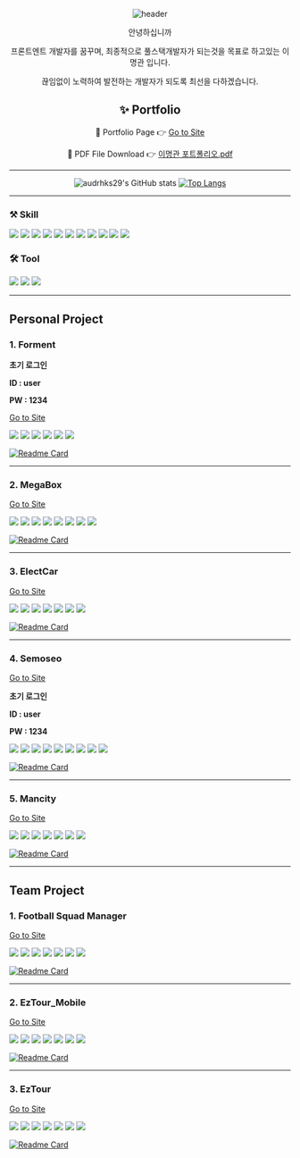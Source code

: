 <div align="center">
  
  ![header](https://capsule-render.vercel.app/api?type=waving&color=999999&fontColor=ffffff&height=300&section=header&animation=scaleIn&text=audrhks29's%20Hub&fontSize=60&fontAlignY=38&desc=프론트엔드%20개발자를%20꿈꾸는%20이명관%20입니다&descAlignY=52&descAlign=55)

안녕하십니까

프론트엔트 개발자를 꿈꾸며, 최종적으로 풀스택개발자가 되는것을 목표로 하고있는 이명관 입니다.

끊임없이 노력하여 발전하는 개발자가 되도록 최선을 다하겠습니다.

<h2>✨ Portfolio </h2>

📌 Portfolio Page 👉 [Go to Site](https://audrhks29.github.io/porfolio/dist)

📌 PDF File Download 👉 [이명관 포트폴리오.pdf](https://github.com/audrhks29/audrhks29/files/13242873/default.pdf)

---
</div>
<div align="center">
  
![audrhks29's GitHub stats](https://github-readme-stats.vercel.app/api?username=audrhks29&hide=stars&locale=kr&show_icons=true&theme=transparent)
[![Top Langs](https://github-readme-stats.vercel.app/api/top-langs/?username=audrhks29&layout=compact)](https://github.com/audrhks29/github-readme-stats)
</div>

---
### ⚒️ Skill
<img src="https://img.shields.io/badge/HTML5-E34F26?style=flat-square&logo=HTML5&logoColor=white"> <img src="https://img.shields.io/badge/CSS3-1572B6?style=flat-square&logo=HTML5&logoColor=white"> <img src="https://img.shields.io/badge/JavaScript-F7DF1E?style=flat-square&logo=javascript&logoColor=black"> <img src="https://img.shields.io/badge/Vite-646CFF?style=flat-square&logo=vite&logoColor=white"> <img src="https://img.shields.io/badge/React-61DAFB?style=flat-square&logo=react&logoColor=black"> <img src="https://img.shields.io/badge/Sass-CC6699?style=flat-square&logo=Sass&logoColor=white"> <img src="https://img.shields.io/badge/Redux-764ABC?style=flat-square&logo=Redux&logoColor=white"> <img src="https://img.shields.io/badge/Axios-5A29E4?style=flat-square&logo=Axios&logoColor=white"> <img src="https://img.shields.io/badge/Styled_Components-DB7093?style=flat-square&logo=styledcomponents&logoColor=white"> <img src="https://img.shields.io/badge/Next.js-000000?style=flat-square&logo=nextdotjs&logoColor=white"> <img src="https://img.shields.io/badge/zustand-999999?style=flat-square&logo=react&logoColor=black">

### 🛠️ Tool
<img src="https://img.shields.io/badge/Figma-F24E1E?style=flat-square&logo=Figma&logoColor=white"> <img src="https://img.shields.io/badge/Adobe_Photoshop-31A8FF?style=flat-square&logo=adobephotoshop&logoColor=black"> <img src="https://img.shields.io/badge/Slack-4A154B?style=flat-square&logo=Slack&logoColor=white"> 

---
## Personal Project

### 1. Forment

**초기 로그인**

**ID : user**

**PW : 1234**

[Go to Site](https://audrhks29.github.io/Forment/dist)

<img src="https://img.shields.io/badge/Vite-646CFF?style=flat-square&logo=vite&logoColor=white"> <img src="https://img.shields.io/badge/React-61DAFB?style=flat-square&logo=react&logoColor=black"> <img src="https://img.shields.io/badge/JavaScript-F7DF1E?style=flat-square&logo=javascript&logoColor=black"> <img src="https://img.shields.io/badge/Axios-5A29E4?style=flat-square&logo=Axios&logoColor=white"> <img src="https://img.shields.io/badge/styled_components-DB7093?style=flat-square&logo=styledcomponents&logoColor=white"> <img src="https://img.shields.io/badge/zustand-999999?style=flat-square&logo=react&logoColor=black">

[![Readme Card](https://github-readme-stats.vercel.app/api/pin/?username=audrhks29&repo=Forment)](https://github.com/audrhks29/Forment)

---

### 2. MegaBox
[Go to Site](https://audrhks29.github.io/MegaBox/dist/)

<img src="https://img.shields.io/badge/Vite-646CFF?style=flat-square&logo=vite&logoColor=white"> <img src="https://img.shields.io/badge/React-61DAFB?style=flat-square&logo=react&logoColor=black"> <img src="https://img.shields.io/badge/JavaScript-F7DF1E?style=flat-square&logo=javascript&logoColor=black"> <img src="https://img.shields.io/badge/CSS3-1572B6?style=flat-square&logo=CSS3&logoColor=white"> <img src="https://img.shields.io/badge/Sass-CC6699?style=flat-square&logo=Sass&logoColor=white"> <img src="https://img.shields.io/badge/Redux-764ABC?style=flat-square&logo=Redux&logoColor=white"> <img src="https://img.shields.io/badge/Axios-5A29E4?style=flat-square&logo=Axios&logoColor=white"> <img src="https://img.shields.io/badge/styled_components-DB7093?style=flat-square&logo=styledcomponents&logoColor=white">

[![Readme Card](https://github-readme-stats.vercel.app/api/pin/?username=audrhks29&repo=MegaBox)](https://github.com/audrhks29/MegaBox)

---

### 3. ElectCar
[Go to Site](https://audrhks29.github.io/ElectCar/dist/)

<img src="https://img.shields.io/badge/Vite-646CFF?style=flat-square&logo=vite&logoColor=white"> <img src="https://img.shields.io/badge/React-61DAFB?style=flat-square&logo=react&logoColor=black"> <img src="https://img.shields.io/badge/JavaScript-F7DF1E?style=flat-square&logo=javascript&logoColor=black"> <img src="https://img.shields.io/badge/CSS3-1572B6?style=flat-square&logo=CSS3&logoColor=white"> <img src="https://img.shields.io/badge/Redux-764ABC?style=flat-square&logo=Redux&logoColor=white"> <img src="https://img.shields.io/badge/Axios-5A29E4?style=flat-square&logo=Axios&logoColor=white"> <img src="https://img.shields.io/badge/styled_components-DB7093?style=flat-square&logo=styledcomponents&logoColor=white">

[![Readme Card](https://github-readme-stats.vercel.app/api/pin/?username=audrhks29&repo=ElectCar)](https://github.com/audrhks29/ElectCar)

---

### 4. Semoseo
[Go to Site](https://audrhks29.github.io/Semoseo/dist/)

**초기 로그인**

**ID : user**

**PW : 1234**

<img src="https://img.shields.io/badge/Vite-646CFF?style=flat-square&logo=vite&logoColor=white"> <img src="https://img.shields.io/badge/React-61DAFB?style=flat-square&logo=react&logoColor=black"> <img src="https://img.shields.io/badge/JavaScript-F7DF1E?style=flat-square&logo=javascript&logoColor=black"> <img src="https://img.shields.io/badge/context-6699CB?style=flat-square&logoColor=white"> <img src="https://img.shields.io/badge/CSS3-1572B6?style=flat-square&logo=CSS3&logoColor=white"> <img src="https://img.shields.io/badge/Sass-CC6699?style=flat-square&logo=Sass&logoColor=white"> <img src="https://img.shields.io/badge/Redux-764ABC?style=flat-square&logo=Redux&logoColor=white"> <img src="https://img.shields.io/badge/Axios-5A29E4?style=flat-square&logo=Axios&logoColor=white"> <img src="https://img.shields.io/badge/styled_components-DB7093?style=flat-square&logo=styledcomponents&logoColor=white">

[![Readme Card](https://github-readme-stats.vercel.app/api/pin/?username=audrhks29&repo=Semoseo)](https://github.com/audrhks29/Semoseo)

---
### 5. Mancity
[Go to Site](https://audrhks29.github.io/ManCity/dist/)

<img src="https://img.shields.io/badge/Vite-646CFF?style=flat-square&logo=vite&logoColor=white"> <img src="https://img.shields.io/badge/React-61DAFB?style=flat-square&logo=react&logoColor=black"> <img src="https://img.shields.io/badge/JavaScript-F7DF1E?style=flat-square&logo=javascript&logoColor=black"> <img src="https://img.shields.io/badge/Sass-CC6699?style=flat-square&logo=Sass&logoColor=white"> <img src="https://img.shields.io/badge/Redux-764ABC?style=flat-square&logo=Redux&logoColor=white"> <img src="https://img.shields.io/badge/Axios-5A29E4?style=flat-square&logo=Axios&logoColor=white"> <img src="https://img.shields.io/badge/styled_components-DB7093?style=flat-square&logo=styledcomponents&logoColor=white">

[![Readme Card](https://github-readme-stats.vercel.app/api/pin/?username=audrhks29&repo=Mancity)](https://github.com/audrhks29/ManCity)

---

## Team Project
### 1. Football Squad Manager
[Go to Site](https://hajinkimm.github.io/TP_FSM/dist/)

<img src="https://img.shields.io/badge/Vite-646CFF?style=flat-square&logo=vite&logoColor=white"> <img src="https://img.shields.io/badge/React-61DAFB?style=flat-square&logo=react&logoColor=black"> <img src="https://img.shields.io/badge/JavaScript-F7DF1E?style=flat-square&logo=javascript&logoColor=black"> <img src="https://img.shields.io/badge/Sass-CC6699?style=flat-square&logo=Sass&logoColor=white"> <img src="https://img.shields.io/badge/Redux-764ABC?style=flat-square&logo=Redux&logoColor=white"> <img src="https://img.shields.io/badge/Axios-5A29E4?style=flat-square&logo=Axios&logoColor=white"> <img src="https://img.shields.io/badge/styled_components-DB7093?style=flat-square&logo=styledcomponents&logoColor=white">

[![Readme Card](https://github-readme-stats.vercel.app/api/pin/?username=audrhks29&repo=TP_FSM)](https://github.com/audrhks29/TP_FSM)

---

### 2. EzTour_Mobile
[Go to Site](https://yeonhub.github.io/TP-EZtour_vanillaJS_mobile/)

<img src="https://img.shields.io/badge/Vite-646CFF?style=flat-square&logo=vite&logoColor=white"> <img src="https://img.shields.io/badge/React-61DAFB?style=flat-square&logo=react&logoColor=black"> <img src="https://img.shields.io/badge/JavaScript-F7DF1E?style=flat-square&logo=javascript&logoColor=black"> <img src="https://img.shields.io/badge/Sass-CC6699?style=flat-square&logo=Sass&logoColor=white"> <img src="https://img.shields.io/badge/Redux-764ABC?style=flat-square&logo=Redux&logoColor=white"> <img src="https://img.shields.io/badge/Axios-5A29E4?style=flat-square&logo=Axios&logoColor=white"> <img src="https://img.shields.io/badge/styled_components-DB7093?style=flat-square&logo=styledcomponents&logoColor=white">

[![Readme Card](https://github-readme-stats.vercel.app/api/pin/?username=audrhks29&repo=TP-EZtour_vanillaJS_mobile)](https://github.com/audrhks29/TP-EZtour_vanillaJS_mobile)

---

### 3. EzTour
[Go to Site](https://audrhks29.github.io/Team-project-VanillaJS/Team-project-VanillaJS/index.html)

<img src="https://img.shields.io/badge/Vite-646CFF?style=flat-square&logo=vite&logoColor=white"> <img src="https://img.shields.io/badge/React-61DAFB?style=flat-square&logo=react&logoColor=black"> <img src="https://img.shields.io/badge/JavaScript-F7DF1E?style=flat-square&logo=javascript&logoColor=black"> <img src="https://img.shields.io/badge/Sass-CC6699?style=flat-square&logo=Sass&logoColor=white"> <img src="https://img.shields.io/badge/Redux-764ABC?style=flat-square&logo=Redux&logoColor=white"> <img src="https://img.shields.io/badge/Axios-5A29E4?style=flat-square&logo=Axios&logoColor=white"> <img src="https://img.shields.io/badge/styled_components-DB7093?style=flat-square&logo=styledcomponents&logoColor=white">

[![Readme Card](https://github-readme-stats.vercel.app/api/pin/?username=audrhks29&repo=Team-project-VanillaJS)](https://github.com/audrhks29/Team-project-VanillaJS)

